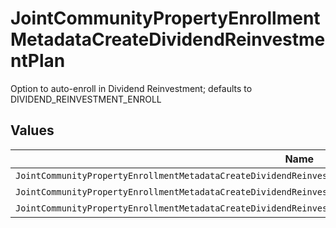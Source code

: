 # JointCommunityPropertyEnrollmentMetadataCreateDividendReinvestmentPlan

Option to auto-enroll in Dividend Reinvestment; defaults to DIVIDEND_REINVESTMENT_ENROLL


## Values

| Name                                                                                                              | Value                                                                                                             |
| ----------------------------------------------------------------------------------------------------------------- | ----------------------------------------------------------------------------------------------------------------- |
| `JointCommunityPropertyEnrollmentMetadataCreateDividendReinvestmentPlanAutoEnrollDividendReinvestmentUnspecified` | AUTO_ENROLL_DIVIDEND_REINVESTMENT_UNSPECIFIED                                                                     |
| `JointCommunityPropertyEnrollmentMetadataCreateDividendReinvestmentPlanDividendReinvestmentEnroll`                | DIVIDEND_REINVESTMENT_ENROLL                                                                                      |
| `JointCommunityPropertyEnrollmentMetadataCreateDividendReinvestmentPlanDividendReinvestmentDecline`               | DIVIDEND_REINVESTMENT_DECLINE                                                                                     |